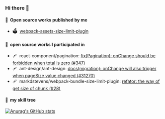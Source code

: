 ### Hi there 👋

#### 🧰&nbsp;&nbsp;Open source works published by me
- 🗳️&nbsp;&nbsp;[webpack-assets-size-limit-plugin](https://github.com/TravisChenn1996/webpack-assets-size-limit-plugin)

#### 🚗&nbsp;&nbsp;open source works I participated in
- 🩹&nbsp;&nbsp;react-component/pagination: [fix(Pagination): onChange should be forbidden when total is zero (#347)](https://github.com/react-component/pagination/commit/ca84b62517e3447db1c4326dc3e9d7b599615034)
- 🩹&nbsp;&nbsp;ant-design/ant-design: [docs(migration): onChange will also trigger when pageSize value changed (#31270)](https://github.com/ant-design/ant-design/pull/31270/files)
- 🩹&nbsp;&nbsp;markdstevens/webpack-bundle-size-limit-plugin: [refator: the way of get size of chunk (#28)](https://github.com/markdstevens/webpack-bundle-size-limit-plugin/pull/28)

#### 🎄&nbsp;&nbsp;my skill tree

[![Anurag's GitHub stats](https://github-readme-stats.vercel.app/api?username=TravisChenn1996)](https://github.com/anuraghazra/github-readme-stats)



<!--
**TravisChenn1996/TravisChenn1996** is a ✨ _special_ ✨ repository because its `README.md` (this file) appears on your GitHub profile.

Here are some ideas to get you started:

- 🔭 I’m currently working on ...
- 🌱 I’m currently learning ...
- 👯 I’m looking to collaborate on ...
- 🤔 I’m looking for help with ...
- 💬 Ask me about ...
- 📫 How to reach me: ...
- 😄 Pronouns: ...
- ⚡ Fun fact: ...
-->
